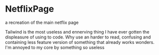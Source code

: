 # NetflixPage
a recreation of the main netflix page

Tailwind is the most useless and ennerving thing I have ever gotten the displeasure of using to code. Why use an harder to read, confusing and containing less feature version of something that already works wonders. I'm annoyed to my core by something so useless
